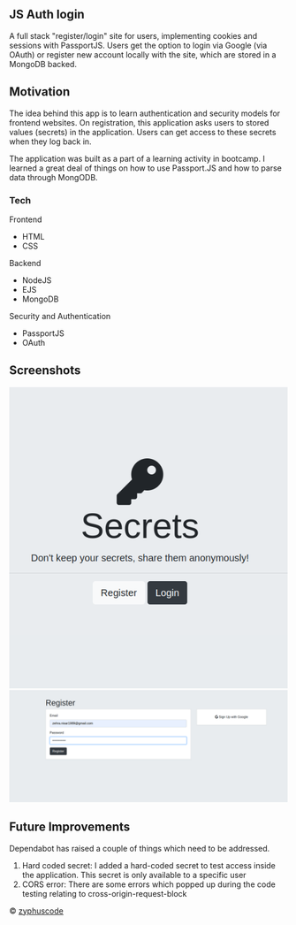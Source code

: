 ## JS Auth login
A full stack "register/login" site for users, implementing cookies and sessions with PassportJS. Users get the option to login via Google (via OAuth) or register new account locally with the site, which are stored in a MongoDB backed.


## Motivation
The idea behind this app is to learn authentication and security models for frontend websites. On registration, this application asks users to stored values (secrets) in the application. Users can get access to these secrets when they log back in.

The application was built as a part of a learning activity in bootcamp. I learned a great deal of things on how to use Passport.JS and how to parse data through MongODB.


### Tech


Frontend

- HTML
- CSS

Backend

- NodeJS
- EJS
- MongoDB

Security and Authentication

- PassportJS
- OAuth


## Screenshots

![](docs/Screenshot-from-2021-04-06-00-37-37.png)
![](docs/Screenshot-from-2021-04-06-00-37-16.png)


## Future Improvements

Dependabot has raised a couple of things which need to be addressed.

1. Hard coded secret: I added a hard-coded secret to test access inside the application. This secret is only available to a specific user
2. CORS error: There are some errors which popped up during the code testing relating to cross-origin-request-block

© [zyphuscode]()